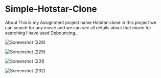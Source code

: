 # Simple-Hotstar-Clone
About This is my Assignment project name Hotstar-clone in this project we can search for any movie and we can see all details about that movie for searching I have used Debouncing..



![Screenshot (228)](https://user-images.githubusercontent.com/104199818/203497830-fa67c1f5-b843-46af-9b52-4bfed5763cf6.png)


![Screenshot (229)](https://user-images.githubusercontent.com/104199818/203498249-4a03fb11-dd5e-40e0-a309-0cb20e80d192.png)


![Screenshot (231)](https://user-images.githubusercontent.com/104199818/203498174-82e382ea-896b-43a7-aab8-ddc42d19358d.png)


![Screenshot (232)](https://user-images.githubusercontent.com/104199818/203498571-e23728ed-a85e-4227-ac3d-9479174241a2.png)

